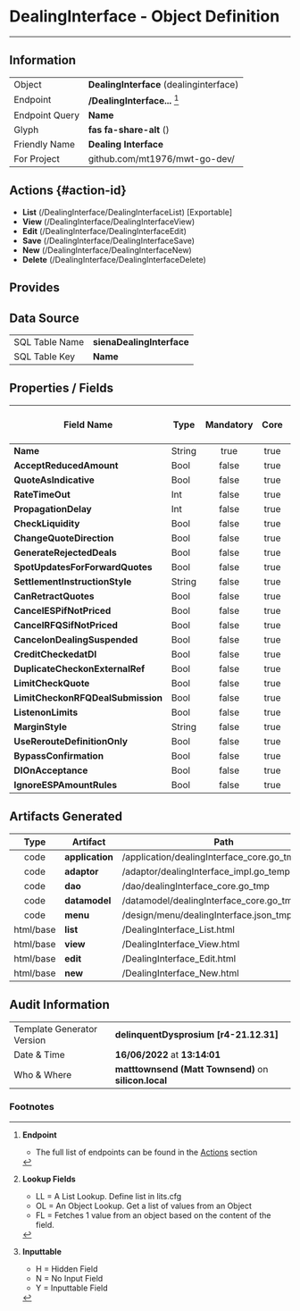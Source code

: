 # **DealingInterface** - Object Definition
---
##  Information
|   |   |
|---|---|
|Object         |**DealingInterface** (dealinginterface) |
|Endpoint 	    |**/DealingInterface...** [^1]|
|Endpoint Query |**Name**|
Glyph|**fas fa-share-alt** ()
Friendly Name|**Dealing Interface**|
|For Project    |github.com/mt1976/mwt-go-dev/|

##  Actions {#action-id}
* **List** (/DealingInterface/DealingInterfaceList) [Exportable]
* **View** (/DealingInterface/DealingInterfaceView)
* **Edit** (/DealingInterface/DealingInterfaceEdit)
* **Save** (/DealingInterface/DealingInterfaceSave)
* **New** (/DealingInterface/DealingInterfaceNew)
* **Delete** (/DealingInterface/DealingInterfaceDelete)







##  Provides







##  Data Source 
|   |   |
|---|---|
SQL Table Name       | **sienaDealingInterface**
SQL Table Key | **Name**



##  Properties / Fields
| Field Name| Type | Mandatory | Core | Virtual | Overide | Lookup [^2]| Lookup Object      | Lookup Field Source         | Lookup Return Value                | Inputable [^3]|DB Column|Default Value| No Change | Callout | Internal |
| -- | --  | :--: | :--: | :--: |:--: |:--: |:--: |-- |-- |:--: |-- | --| :--: | :--: | :--: |
|**Name**|String|true|true|false|false|||||Y|Name||false|false|false|
|**AcceptReducedAmount**|Bool|false|true|false|false|||||Y|AcceptReducedAmount|True|false|false|false|
|**QuoteAsIndicative**|Bool|false|true|false|false|||||Y|QuoteAsIndicative|True|false|false|false|
|**RateTimeOut**|Int|false|true|false|false|||||Y|RateTimeOut|0|false|false|false|
|**PropagationDelay**|Int|false|true|false|false|||||Y|PropagationDelay|0|false|false|false|
|**CheckLiquidity**|Bool|false|true|false|false|||||Y|CheckLiquidity|True|false|false|false|
|**ChangeQuoteDirection**|Bool|false|true|false|false|||||Y|ChangeQuoteDirection|True|false|false|false|
|**GenerateRejectedDeals**|Bool|false|true|false|false|||||Y|GenerateRejectedDeals|True|false|false|false|
|**SpotUpdatesForForwardQuotes**|Bool|false|true|false|false|||||Y|SpotUpdatesForForwardQuotes|True|false|false|false|
|**SettlementInstructionStyle**|String|false|true|false|false|||||Y|SettlementInstructionStyle||false|false|false|
|**CanRetractQuotes**|Bool|false|true|false|false|||||Y|CanRetractQuotes|True|false|false|false|
|**CancelESPifNotPriced**|Bool|false|true|false|false|||||Y|CancelESPifNotPriced|True|false|false|false|
|**CancelRFQSifNotPriced**|Bool|false|true|false|false|||||Y|CancelRFQSifNotPriced|True|false|false|false|
|**CancelonDealingSuspended**|Bool|false|true|false|false|||||Y|CancelonDealingSuspended|True|false|false|false|
|**CreditCheckedatDI**|Bool|false|true|false|false|||||Y|CreditCheckedatDI|True|false|false|false|
|**DuplicateCheckonExternalRef**|Bool|false|true|false|false|||||Y|DuplicateCheckonExternalRef|True|false|false|false|
|**LimitCheckQuote**|Bool|false|true|false|false|||||Y|LimitCheckQuote|True|false|false|false|
|**LimitCheckonRFQDealSubmission**|Bool|false|true|false|false|||||Y|LimitCheckonRFQDealSubmission|True|false|false|false|
|**ListenonLimits**|Bool|false|true|false|false|||||Y|ListenonLimits|True|false|false|false|
|**MarginStyle**|String|false|true|false|false|||||Y|MarginStyle||false|false|false|
|**UseRerouteDefinitionOnly**|Bool|false|true|false|false|||||Y|UseRerouteDefinitionOnly|True|false|false|false|
|**BypassConfirmation**|Bool|false|true|false|false|||||Y|BypassConfirmation|True|false|false|false|
|**DIOnAcceptance**|Bool|false|true|false|false|||||Y|DIOnAcceptance|True|false|false|false|
|**IgnoreESPAmountRules**|Bool|false|true|false|false|||||Y|IgnoreESPAmountRules|True|false|false|false|


##  Artifacts Generated
| Type | Artifact | Path|
| :--: | -- | -- |
| code | **application** | /application/dealingInterface_core.go_tmp |
| code | **adaptor** | /adaptor/dealingInterface_impl.go_template_tmp |
| code | **dao** | /dao/dealingInterface_core.go_tmp |
| code | **datamodel** | /datamodel/dealingInterface_core.go_tmp |
| code | **menu** | /design/menu/dealingInterface.json_tmp |
| html/base | **list** | /DealingInterface_List.html |
| html/base | **view** | /DealingInterface_View.html |
| html/base | **edit** | /DealingInterface_Edit.html |
| html/base | **new** | /DealingInterface_New.html |


## Audit Information
|   |   |
|---|---|
Template Generator Version   | **delinquentDysprosium [r4-21.12.31]**
Date & Time		     | **16/06/2022** at **13:14:01**
Who & Where		     | **matttownsend (Matt Townsend)** on **silicon.local**

### Footnotes
[^1]: **Endpoint**
    * The full list of endpoints can be found in the [Actions](#action-id) section
[^2]: **Lookup Fields**
    * LL = A List Lookup. Define list in lits.cfg
    * OL = An Object Lookup. Get a list of values from an Object
    * FL = Fetches 1 value from an object based on the content of the field. 
[^3]: **Inputtable**   
    * H = Hidden Field
    * N = No Input Field
    * Y = Inputtable Field